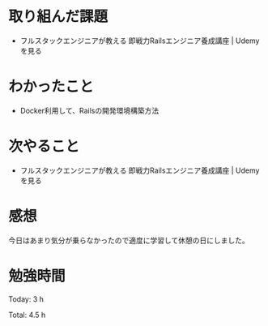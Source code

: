 # 取り組んだ課題
- フルスタックエンジニアが教える 即戦力Railsエンジニア養成講座 | Udemyを見る

# わかったこと
- Docker利用して、Railsの開発環境構築方法

# 次やること
- フルスタックエンジニアが教える 即戦力Railsエンジニア養成講座 | Udemyを見る

# 感想
今日はあまり気分が乗らなかったので適度に学習して休憩の日にしました。

# 勉強時間
Today: 3 h

Total: 4.5 h
